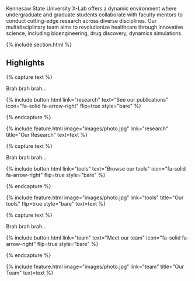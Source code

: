 ---
---

<!-- # XLAB -->

Kennesaw State University X-Lab
offers a dynamic environment where undergraduate and graduate students collaborate with faculty mentors to conduct cutting-edge research across diverse disciplines.
Our multidisciplinary team aims to revolutionize healthcare through innovative science, including bioengineering, drug discovery, dynamics simulations.

{% include section.html %}

## Highlights

{% capture text %}

Brah brah brah...

{%
  include button.html
  link="research"
  text="See our publications"
  icon="fa-solid fa-arrow-right"
  flip=true
  style="bare"
%}

{% endcapture %}

{%
  include feature.html
  image="images/photo.jpg"
  link="research"
  title="Our Research"
  text=text
%}

{% capture text %}

Brah brah brah...

{%
  include button.html
  link="tools"
  text="Browse our tools"
  icon="fa-solid fa-arrow-right"
  flip=true
  style="bare"
%}

{% endcapture %}

{%
  include feature.html
  image="images/photo.jpg"
  link="tools"
  title="Our tools"
  flip=true
  style="bare"
  text=text
%}

{% capture text %}

Brah brah brah...

{%
  include button.html
  link="team"
  text="Meet our team"
  icon="fa-solid fa-arrow-right"
  flip=true
  style="bare"
%}

{% endcapture %}

{%
  include feature.html
  image="images/photo.jpg"
  link="team"
  title="Our Team"
  text=text
%}
